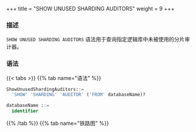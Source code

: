 +++
title = "SHOW UNUSED SHARDING AUDITORS"
weight = 9
+++

### 描述

`SHOW UNUSED SHARDING AUDITORS` 语法用于查询指定逻辑库中未被使用的分片审计器。

### 语法

{{< tabs >}}
{{% tab name="语法" %}}
```sql
ShowUnusedShardingAuditors::=
  'SHOW' 'SHARDING' 'AUDITOR' ('FROM' databaseName)?

databaseName ::=
  identifier
```
{{% /tab %}}
{{% tab name="铁路图" %}}
<iframe frameborder="0" name="diagram" id="diagram" width="100%" height="100%"></iframe>
{{% /tab %}}
{{< /tabs >}}


### 补充说明

- 未指定 `databaseName` 时，默认是当前使用的 `DATABASE`。 如果也未使用 `DATABASE` 则会提示 `No database selected`。

### 返回值说明

| 列     | 说明       |
|-------|----------|
| name  | 分片审计器名称  |
| type  | 分片审计算法类型 |
| props | 分片审计算法参数 |

### 示例

- 查询指定逻辑库中未被使用的分片审计器

```sql
SHOW UNUSED SHARDING AUDITORS FROM sharding_db;
```

```sql
mysql> SHOW UNUSED SHARDING AUDITORS FROM sharding_db;
+-------------------------------+-------------------------+-------+
| name                          | type                    | props |
+-------------------------------+-------------------------+-------+
| sharding_key_required_auditor | dml_sharding_conditions | {}    |
+-------------------------------+-------------------------+-------+
1 row in set (0.00 sec)
```

- 查询当前逻辑库中未被使用的的分片审计器

```sql
SHOW UNUSED SHARDING AUDITORS;
```

```sql
mysql> SHOW UNUSED SHARDING AUDITORS;
+-------------------------------+-------------------------+-------+
| name                          | type                    | props |
+-------------------------------+-------------------------+-------+
| sharding_key_required_auditor | dml_sharding_conditions | {}    |
+-------------------------------+-------------------------+-------+
1 row in set (0.00 sec)
```

### 保留字

`SHOW`、`UNUSED`、`SHARDING`、`AUDITORS`、`FROM`

### 相关链接

- [保留字](/cn/user-manual/shardingsphere-proxy/distsql/syntax/reserved-word/)


